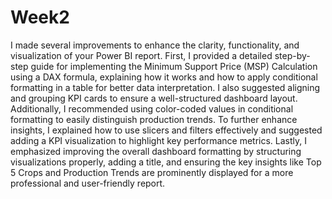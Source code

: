 # Week2

I made several improvements to enhance the clarity, functionality, and visualization of your Power BI report. First, I provided a detailed step-by-step guide for implementing the Minimum Support Price (MSP) Calculation using a DAX formula, explaining how it works and how to apply conditional formatting in a table for better data interpretation. I also suggested aligning and grouping KPI cards to ensure a well-structured dashboard layout. Additionally, I recommended using color-coded values in conditional formatting to easily distinguish production trends. To further enhance insights, I explained how to use slicers and filters effectively and suggested adding a KPI visualization to highlight key performance metrics. Lastly, I emphasized improving the overall dashboard formatting by structuring visualizations properly, adding a title, and ensuring the key insights like Top 5 Crops and Production Trends are prominently displayed for a more professional and user-friendly report. 
